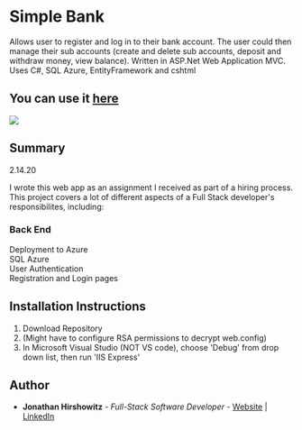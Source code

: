 # Simple Bank

Allows user to register and log in to their bank account. The user could then manage their sub accounts (create and delete sub accounts, deposit and withdraw money, view balance). Written in ASP.Net Web Application MVC. Uses C#, SQL Azure, EntityFramework and cshtml

## You can use it [here](https://simplebank.azurewebsites.net/)

<image src="assets/simple_bank_snapshot.png">

## Summary
2.14.20

I wrote this web app as an assignment I received as part of a hiring process.
This project covers a lot of different aspects of a Full Stack developer's responsibilites, including:

### Back End
Deployment to Azure  
SQL Azure  
User Authentication  
Registration and Login pages  

##  Installation Instructions

1. Download Repository
2. (Might have to configure RSA permissions to decrypt web.config)
3. In Microsoft Visual Studio (NOT VS code), choose 'Debug' from drop down list, then run 'IIS Express'

## Author

* **Jonathan Hirshowitz** - *Full-Stack Software Developer* - [Website](https://jonathan-hirshowitz-portfolio.firebaseapp.com/) | [LinkedIn](https://www.linkedin.com/in/jonathan-hirshowitz/)
